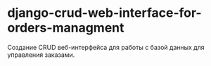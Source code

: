 # django-crud-web-interface-for-orders-managment
Создание CRUD веб-интерфейса для работы с базой данных для управления заказами. 
